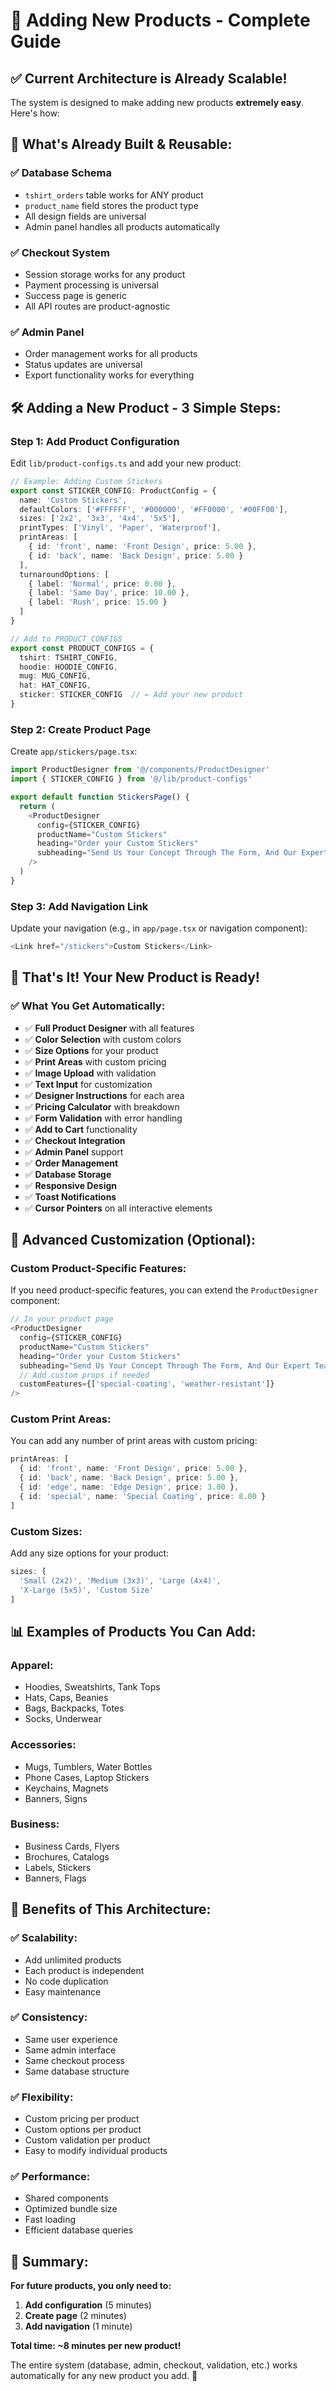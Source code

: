 # 🚀 Adding New Products - Complete Guide

## ✅ **Current Architecture is Already Scalable!**

The system is designed to make adding new products **extremely easy**. Here's how:

## 🎯 **What's Already Built & Reusable:**

### **✅ Database Schema**
- `tshirt_orders` table works for ANY product
- `product_name` field stores the product type
- All design fields are universal
- Admin panel handles all products automatically

### **✅ Checkout System**
- Session storage works for any product
- Payment processing is universal
- Success page is generic
- All API routes are product-agnostic

### **✅ Admin Panel**
- Order management works for all products
- Status updates are universal
- Export functionality works for everything

## 🛠️ **Adding a New Product - 3 Simple Steps:**

### **Step 1: Add Product Configuration**
Edit `lib/product-configs.ts` and add your new product:

```typescript
// Example: Adding Custom Stickers
export const STICKER_CONFIG: ProductConfig = {
  name: 'Custom Stickers',
  defaultColors: ['#FFFFFF', '#000000', '#FF0000', '#00FF00'],
  sizes: ['2x2', '3x3', '4x4', '5x5'],
  printTypes: ['Vinyl', 'Paper', 'Waterproof'],
  printAreas: [
    { id: 'front', name: 'Front Design', price: 5.00 },
    { id: 'back', name: 'Back Design', price: 5.00 }
  ],
  turnaroundOptions: [
    { label: 'Normal', price: 0.00 },
    { label: 'Same Day', price: 10.00 },
    { label: 'Rush', price: 15.00 }
  ]
}

// Add to PRODUCT_CONFIGS
export const PRODUCT_CONFIGS = {
  tshirt: TSHIRT_CONFIG,
  hoodie: HOODIE_CONFIG,
  mug: MUG_CONFIG,
  hat: HAT_CONFIG,
  sticker: STICKER_CONFIG  // ← Add your new product
}
```

### **Step 2: Create Product Page**
Create `app/stickers/page.tsx`:

```typescript
import ProductDesigner from '@/components/ProductDesigner'
import { STICKER_CONFIG } from '@/lib/product-configs'

export default function StickersPage() {
  return (
    <ProductDesigner
      config={STICKER_CONFIG}
      productName="Custom Stickers"
      heading="Order your Custom Stickers"
      subheading="Send Us Your Concept Through The Form, And Our Expert Team Will Craft A Professional Design That's Ready To Print."
    />
  )
}
```

### **Step 3: Add Navigation Link**
Update your navigation (e.g., in `app/page.tsx` or navigation component):

```typescript
<Link href="/stickers">Custom Stickers</Link>
```

## 🎉 **That's It! Your New Product is Ready!**

### **✅ What You Get Automatically:**
- ✅ **Full Product Designer** with all features
- ✅ **Color Selection** with custom colors
- ✅ **Size Options** for your product
- ✅ **Print Areas** with custom pricing
- ✅ **Image Upload** with validation
- ✅ **Text Input** for customization
- ✅ **Designer Instructions** for each area
- ✅ **Pricing Calculator** with breakdown
- ✅ **Form Validation** with error handling
- ✅ **Add to Cart** functionality
- ✅ **Checkout Integration** 
- ✅ **Admin Panel** support
- ✅ **Order Management** 
- ✅ **Database Storage**
- ✅ **Responsive Design**
- ✅ **Toast Notifications**
- ✅ **Cursor Pointers** on all interactive elements

## 🔧 **Advanced Customization (Optional):**

### **Custom Product-Specific Features:**
If you need product-specific features, you can extend the `ProductDesigner` component:

```typescript
// In your product page
<ProductDesigner
  config={STICKER_CONFIG}
  productName="Custom Stickers"
  heading="Order your Custom Stickers"
  subheading="Send Us Your Concept Through The Form, And Our Expert Team Will Craft A Professional Design That's Ready To Print."
  // Add custom props if needed
  customFeatures={['special-coating', 'weather-resistant']}
/>
```

### **Custom Print Areas:**
You can add any number of print areas with custom pricing:

```typescript
printAreas: [
  { id: 'front', name: 'Front Design', price: 5.00 },
  { id: 'back', name: 'Back Design', price: 5.00 },
  { id: 'edge', name: 'Edge Design', price: 3.00 },
  { id: 'special', name: 'Special Coating', price: 8.00 }
]
```

### **Custom Sizes:**
Add any size options for your product:

```typescript
sizes: [
  'Small (2x2)', 'Medium (3x3)', 'Large (4x4)', 
  'X-Large (5x5)', 'Custom Size'
]
```

## 📊 **Examples of Products You Can Add:**

### **Apparel:**
- Hoodies, Sweatshirts, Tank Tops
- Hats, Caps, Beanies
- Bags, Backpacks, Totes
- Socks, Underwear

### **Accessories:**
- Mugs, Tumblers, Water Bottles
- Phone Cases, Laptop Stickers
- Keychains, Magnets
- Banners, Signs

### **Business:**
- Business Cards, Flyers
- Brochures, Catalogs
- Labels, Stickers
- Banners, Flags

## 🚀 **Benefits of This Architecture:**

### **✅ Scalability:**
- Add unlimited products
- Each product is independent
- No code duplication
- Easy maintenance

### **✅ Consistency:**
- Same user experience
- Same admin interface
- Same checkout process
- Same database structure

### **✅ Flexibility:**
- Custom pricing per product
- Custom options per product
- Custom validation per product
- Easy to modify individual products

### **✅ Performance:**
- Shared components
- Optimized bundle size
- Fast loading
- Efficient database queries

## 🎯 **Summary:**

**For future products, you only need to:**
1. **Add configuration** (5 minutes)
2. **Create page** (2 minutes)  
3. **Add navigation** (1 minute)

**Total time: ~8 minutes per new product!**

The entire system (database, admin, checkout, validation, etc.) works automatically for any new product you add. 🎉
